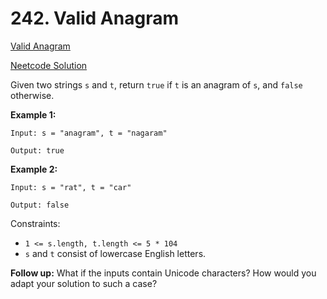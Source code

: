 # 242. Valid Anagram

[Valid Anagram](https://leetcode.com/problems/valid-anagram/)

[Neetcode Solution](https://www.youtube.com/watch?v=9UtInBqnCgA&pp=ygUWbmVldGNvZGUgdmFsaWQgYW5hZ3JhbQ%3D%3D)

Given two strings `s` and `t`, return `true` if `t` is an anagram of `s`, and
`false` otherwise.

**Example 1:**

```
Input: s = "anagram", t = "nagaram"

Output: true
```

**Example 2:**

```
Input: s = "rat", t = "car"

Output: false
```

Constraints:

- `1 <= s.length, t.length <= 5 * 104`
- `s` and `t` consist of lowercase English letters.

**Follow up:** What if the inputs contain Unicode characters? How would you
adapt your solution to such a case?
